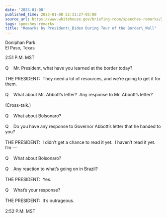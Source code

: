 ```yaml
---
date: '2023-01-08'
published_time: 2023-01-08 22:31:27-05:00
source_url: https://www.whitehouse.gov/briefing-room/speeches-remarks/2023/01/08/remarks-by-president-biden-during-tour-of-the-border-wall/
tags: speeches-remarks
title: "Remarks by President\_Biden During Tour of the Border\_Wall"
---
```

 
Doniphan Park  
El Paso, Texas

2:51 P.M. MST    
   
Q    Mr. President, what have you learned at the border today?  
   
THE PRESIDENT:  They need a lot of resources, and we’re going to get it
for them.  
   
Q    What about Mr. Abbott’s letter?  Any response to Mr. Abbott’s
letter?  
   
(Cross-talk.)  
   
Q    What about Bolsonaro?  
   
Q    Do you have any response to Governor Abbott’s letter that he handed
to you?   
   
THE PRESIDENT:  I didn’t get a chance to read it yet.  I haven’t read it
yet.  I’m —  
   
Q    What about Bolsonaro?  
   
Q    Any reaction to what’s going on in Brazil?  
   
THE PRESIDENT:  Yes.  
   
Q    What’s your response?  
   
THE PRESIDENT:  It’s outrageous.   
   
2:52 P.M. MST
